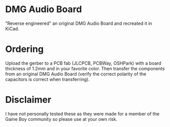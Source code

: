 # DMG Audio Board

"Reverse engineered" an original DMG Audio Board and recreated it in KiCad.

# Ordering

Upload the gerber to a PCB fab (JLCPCB, PCBWay, OSHPark) with a board thickness of 1.2mm and in your favorite color.  Then transfer the components from an original DMG Audio Board (verify the correct polarity of the capacitors is correct when transferring).  

# Disclaimer

I have not personally tested these as they were made for a member of the Game Boy community so please use at your own risk.
